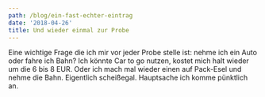 ```yaml
---
path: /blog/ein-fast-echter-eintrag
date: '2018-04-26'
title: Und wieder einmal zur Probe
---
```

Eine wichtige Frage die ich mir vor jeder Probe stelle ist: nehme ich ein Auto oder fahre ich Bahn? Ich könnte Car to go nutzen, kostet mich halt wieder um die 6 bis 8 EUR. Oder ich mach mal wieder einen auf Pack-Esel und nehme die Bahn. Eigentlich scheißegal. Hauptsache ich komme pünktlich an.
